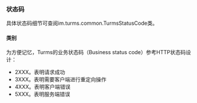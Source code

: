 ### 状态码

具体状态码细节可查阅im.turms.common.TurmsStatusCode类。

#### 类别

为方便记忆，Turms的业务状态码（Business status code）参考HTTP状态码设计：

* 2XXX。表明请求成功
* 3XXX。表明需要客户端进行重定向操作
* 4XXX。表明客户端错误
* 5XXX。表明服务端错误